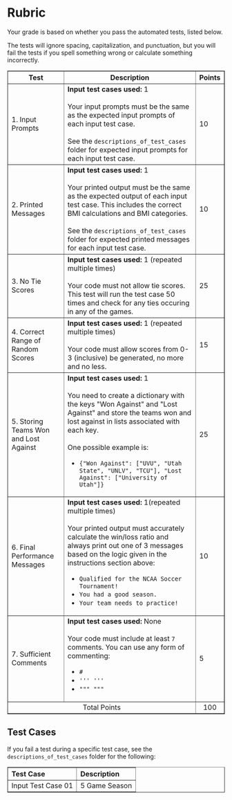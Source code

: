 
# Rubric
Your grade is based on whether you pass the automated tests, listed below.

The tests will ignore spacing, capitalization, and punctuation, but you will fail the tests if you spell something wrong or calculate something incorrectly.

<table border="1" style="width: 100%; text-align: center;">
<thead>
    <tr>
        <th style="text-align: center;">Test</th>
        <th style="text-align: center;">Description</th>
        <th style="text-align: center;">Points</th>
    </tr>
</thead>
<tbody>
    <tr style="text-align: left">
        <td>1. Input Prompts</td>
        <td>
        <b>Input test cases used:</b> 1<br><br>
        Your input prompts must be the same as the expected input prompts of each input test case. 
        <br>
        <br>
        See the <code>descriptions_of_test_cases</code> folder for expected input prompts for each input test case.
        </td>  
        </td>
        <td>10</td>
    </tr>
    <tr style="text-align: left">
        <td>2. Printed Messages</td>
        <td>
        <b>Input test cases used:</b> 1<br><br>
        Your printed output must be the same as the expected output of each input test case. This includes the correct BMI calculations and BMI categories.
        <br>
        <br>
        See the <code>descriptions_of_test_cases</code> folder for expected printed messages for each input test case.       
        </td>
        <td>10</td>
    </tr>
    <tr style="text-align: left">
        <td>3. No Tie Scores</td>
        <td>
        <b>Input test cases used:</b> 1 (repeated multiple times)<br><br>
        Your code must not allow tie scores. This test will run the test case 50 times and check for any ties occuring in any of the games.  
        </td>
        <td>25</td>
    </tr>
    <tr style="text-align: left">
        <td>4. Correct Range of Random Scores</td>
        <td>
        <b>Input test cases used:</b> 1 (repeated multiple times)<br><br>
        Your code must allow scores from 0-3 (inclusive) be generated, no more and no less. 
        </td>
        <td>15</td>
    </tr>
    <tr style="text-align: left">
        <td>5. Storing Teams Won and Lost Against</td>
        <td>
        <b>Input test cases used:</b> 1<br><br>
        You need to create a dictionary with the keys "Won Against" and "Lost Against" and store the teams won and lost against in lists associated with each key. <br><br>One possible example is:
        <ul>
          <li><code>{"Won Against": ["UVU", "Utah State", "UNLV", "TCU"], "Lost Against": ["University of Utah"]}</code>
          </li>
        </ul>
        </td>
        <td>25</td>
    </tr>
    <tr style="text-align: left">
        <td>6. Final Performance Messages</td>
        <td>
        <b>Input test cases used:</b> 1(repeated multiple times)<br><br>
        Your printed output must accurately calculate the win/loss ratio and always print out one of 3 messages based on the logic given in the instructions section above:
          <ul>
            <li><code>Qualified for the NCAA Soccer Tournament!</code></li>
            <li><code>You had a good season.</code></li>
            <li><code>Your team needs to practice!</code></li>
          </ul>        
        </td>
        </td>
        <td>10</td>
    </tr>
    <tr style="text-align: left">
        <td>7. Sufficient Comments </td>
        <td>
        <b>Input test cases used:</b> None<br><br>
        Your code must include at least <code>7</code> comments. You can use any form of commenting:
        <ul>
          <li><code>#</code></li> 
          <li><code>''' '''</code></li>
          <li><code>""" """</code></li>
        </ul>
        </td>
        <td>5</td>
    </tr>
    <tr>
        <td colspan="2">Total Points</td>
        <td>100</td>
  </tr>
</tbody>
</table>


## Test Cases
If you fail a test during a specific test case, see the `descriptions_of_test_cases` folder for the following:
<table border="1" style="width: 100%; text-align: left;">
  <tr>
    <th>Test Case</th>
    <th>Description</th>
  </tr>
  <tr>
    <td>Input Test Case 01</td>
    <td>5 Game Season</td>
  </tr>
</table>